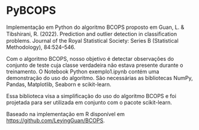 # PyBCOPS

Implementação em Python do algoritmo BCOPS proposto em Guan, L. & Tibshirani, R. (2022). Prediction and outlier detection in classiﬁcation problems. Journal of the Royal Statistical Society: Series B (Statistical Methodology), 84:524–546.

Com o algoritmo BCOPS, nosso objetivo é detectar observações do conjunto de teste cuja classe verdadeira não estava presente durante o treinamento. O Notebook Python exemplo1.ipynb contém uma demonstração do uso do algoritmo. São necessárias as bibliotecas NumPy, Pandas, Matplotlib, Seaborn e scikit-learn.

Essa biblioteca visa a simplificação do uso do algoritmo BCOPS e foi projetada para ser utilizada em conjunto com o pacote scikit-learn.

Baseado na implementação em R disponível em https://github.com/LeyingGuan/BCOPS.
